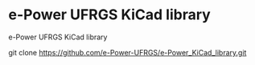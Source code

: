 # e-Power UFRGS KiCad library
e-Power UFRGS KiCad library

git clone https://github.com/e-Power-UFRGS/e-Power_KiCad_library.git

